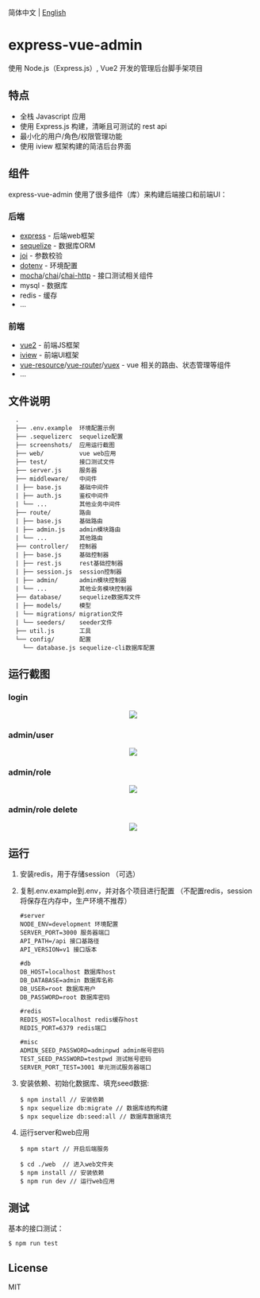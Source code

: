 简体中文 | [English](./README.md)

# express-vue-admin

使用 Node.js（Express.js）, Vue2 开发的管理后台脚手架项目

## 特点
  * 全栈 Javascript 应用
  * 使用 Express.js 构建，清晰且可测试的 rest api
  * 最小化的用户/角色/权限管理功能
  * 使用 iview 框架构建的简洁后台界面

## 组件

express-vue-admin 使用了很多组件（库）来构建后端接口和前端UI：

### 后端
* [express](https://expressjs.com/) - 后端web框架
* [sequelize](http://docs.sequelizejs.com/) - 数据库ORM
* [joi](https://github.com/hapijs/joi) - 参数校验
* [dotenv](https://github.com/motdotla/dotenv) - 环境配置
* [mocha](https://mochajs.org/)/[chai](http://chaijs.com/)/[chai-http](https://github.com/chaijs/chai-http) - 接口测试相关组件
* mysql - 数据库
* redis - 缓存
* ...

### 前端
* [vue2](https://vuejs.org/) - 前端JS框架
* [iview](https://www.iviewui.com/) - 前端UI框架
* [vue-resource](https://github.com/pagekit/vue-resource)/[vue-router](https://github.com/vuejs/vue-router)/[vuex](https://github.com/vuejs/vuex) - vue 相关的路由、状态管理等组件
* ...

## 文件说明

      .
      ├── .env.example  环境配置示例
      ├── .sequelizerc  sequelize配置
      ├── screenshots/  应用运行截图
      ├── web/          vue web应用
      ├── test/         接口测试文件
      ├── server.js     服务器
      ├── middleware/   中间件
      | ├── base.js     基础中间件
      | ├── auth.js     鉴权中间件
      | └── ...         其他业务中间件
      ├── route/        路由
      | ├── base.js     基础路由
      | ├── admin.js    admin模块路由
      | └── ...         其他路由
      ├── controller/   控制器
      | ├── base.js     基础控制器
      | ├── rest.js     rest基础控制器
      | ├── session.js  session控制器
      | ├── admin/      admin模块控制器
      | └── ...         其他业务模块控制器
      ├── database/     sequelize数据库文件
      | ├── models/     模型
      | └── migrations/ migration文件
      | └── seeders/    seeder文件
      ├── util.js       工具
      └── config/       配置
        └── database.js sequelize-cli数据库配置

## 运行截图

### login

<p align="center">
<kbd>
  <img src="https://raw.github.com/jarontai/express-vue-admin/master/screenshots/login.png">
</kbd>
</p>

### admin/user

<p align="center">
<kbd>
  <img src="https://raw.github.com/jarontai/express-vue-admin/master/screenshots/admin_user.png">
</kbd>
</p>

### admin/role

<p align="center">
<kbd>
  <img src="https://raw.github.com/jarontai/express-vue-admin/master/screenshots/admin_role.png">
</kbd>
</p>

### admin/role delete

<p align="center">
<kbd>
  <img src="https://raw.github.com/jarontai/express-vue-admin/master/screenshots/admin_role_delete.png">
</kbd>
</p>


## 运行

 1. 安装redis，用于存储session （可选）

 2. 复制.env.example到.env，并对各个项目进行配置 （不配置redis，session将保存在内存中，生产环境不推荐）
    ```
    #server
    NODE_ENV=development 环境配置
    SERVER_PORT=3000 服务器端口
    API_PATH=/api 接口基路径
    API_VERSION=v1 接口版本

    #db
    DB_HOST=localhost 数据库host
    DB_DATABASE=admin 数据库名称
    DB_USER=root 数据库用户
    DB_PASSWORD=root 数据库密码

    #redis
    REDIS_HOST=localhost redis缓存host
    REDIS_PORT=6379 redis端口

    #misc
    ADMIN_SEED_PASSWORD=adminpwd admin帐号密码
    TEST_SEED_PASSWORD=testpwd 测试帐号密码
    SERVER_PORT_TEST=3001 单元测试服务器端口

    ```

 3. 安装依赖、初始化数据库、填充seed数据:
    ```
    $ npm install // 安装依赖
    $ npx sequelize db:migrate // 数据库结构构建
    $ npx sequelize db:seed:all // 数据库数据填充
    ```

 4. 运行server和web应用
    ```
    $ npm start // 开启后端服务

    $ cd ./web  // 进入web文件夹
    $ npm install // 安装依赖
    $ npm run dev // 运行web应用
    ```

## 测试

基本的接口测试：

```
$ npm run test
```

## License

MIT
